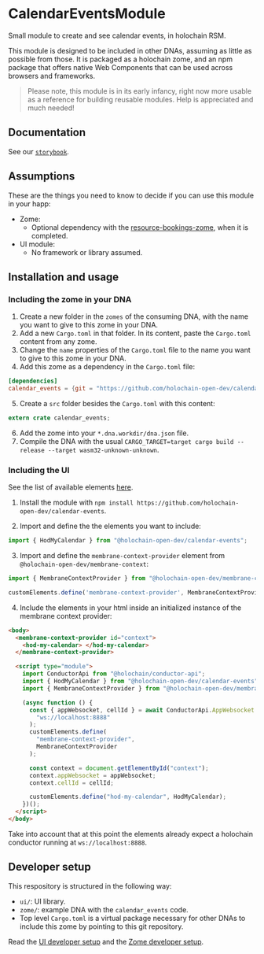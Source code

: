 # CalendarEventsModule

Small module to create and see calendar events, in holochain RSM.

This module is designed to be included in other DNAs, assuming as little as possible from those. It is packaged as a holochain zome, and an npm package that offers native Web Components that can be used across browsers and frameworks.

> Please note, this module is in its early infancy, right now more usable as a reference for building reusable modules. Help is appreciated and much needed!

## Documentation

See our [`storybook`](https://holochain-open-dev.github.io/calendar-events).

## Assumptions

These are the things you need to know to decide if you can use this module in your happ:

- Zome:
  - Optional dependency with the [resource-bookings-zome](https://github/holochain-open-dev/resource-bookings-zome), when it is completed.
- UI module:
  - No framework or library assumed.

## Installation and usage

### Including the zome in your DNA

1. Create a new folder in the `zomes` of the consuming DNA, with the name you want to give to this zome in your DNA.
2. Add a new `Cargo.toml` in that folder. In its content, paste the `Cargo.toml` content from any zome.
3. Change the `name` properties of the `Cargo.toml` file to the name you want to give to this zome in your DNA.
4. Add this zome as a dependency in the `Cargo.toml` file:

```toml
[dependencies]
calendar_events = {git = "https://github.com/holochain-open-dev/calendar-events-module", package = "calendar_events"}
```

5. Create a `src` folder besides the `Cargo.toml` with this content:

```rust
extern crate calendar_events;
```

6. Add the zome into your `*.dna.workdir/dna.json` file.
7. Compile the DNA with the usual `CARGO_TARGET=target cargo build --release --target wasm32-unknown-unknown`.

### Including the UI

See the list of available elements [here](https://holochain-open-dev.github.io/calendar-events).

1. Install the module with `npm install https://github.com/holochain-open-dev/calendar-events`.

2. Import and define the the elements you want to include:

```js
import { HodMyCalendar } from "@holochain-open-dev/calendar-events";
```

3. Import and define the `membrane-context-provider` element from `@holochain-open-dev/membrane-context`:

```js
import { MembraneContextProvider } from "@holochain-open-dev/membrane-context";

customElements.define('membrane-context-provider', MembraneContextProvider);
```

4. Include the elements in your html inside an initialized instance of the membrane context provider:

```html
<body>
  <membrane-context-provider id="context">
    <hod-my-calendar> </hod-my-calendar>
  </membrane-context-provider>

  <script type="module">
    import ConductorApi from "@holochain/conductor-api";
    import { HodMyCalendar } from "@holochain-open-dev/calendar-events";
    import { MembraneContextProvider } from "@holochain-open-dev/membrane-context";

    (async function () {
      const { appWebsocket, cellId } = await ConductorApi.AppWebsocket.connect(
        "ws://localhost:8888"
      );
      customElements.define(
        "membrane-context-provider",
        MembraneContextProvider
      );

      const context = document.getElementById("context");
      context.appWebsocket = appWebsocket;
      context.cellId = cellId;

      customElements.define("hod-my-calendar", HodMyCalendar);
    })();
  </script>
</body>
```

Take into account that at this point the elements already expect a holochain conductor running at `ws://localhost:8888`.

## Developer setup

This respository is structured in the following way:

- `ui/`: UI library.
- `zome/`: example DNA with the `calendar_events` code.
- Top level `Cargo.toml` is a virtual package necessary for other DNAs to include this zome by pointing to this git repository.

Read the [UI developer setup](/ui/README.md) and the [Zome developer setup](/zome/README.md).
